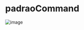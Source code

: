 # padraoCommand
![image](https://github.com/PedroHPMarques/padraoCommand/assets/71791347/d1d0857f-9e85-49ea-8059-a2e92d5f61a1)
